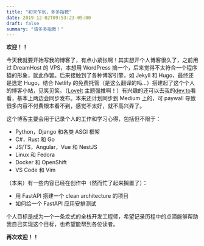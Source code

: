 ```yaml
---
title: "初来乍到，多多指教"
date: 2019-12-02T09:53:23-05:00
draft: false
summary: "请多多指教！"
---
```


**欢迎！！**

今天我就要开始写我的博客了，有点小紧张啊！其实想开个人博客很久了，之前用过 DreamHost 的 VPS，本想用 WordPress 搞一个，后来觉得不太符合一个程序猿的形象，就此作罢。后来接触到了各种博客引擎，如 Jekyll 和 Hugo，最终还是选定 Hugo，结合 Netlify 的免费托管（是这么翻译的吗…）搭建起了这个个人的博客小站，见笑见笑。（[LoveIt](https://hugoloveit.com/zh-cn/) 主题强推啊！）有兴趣的还可以去我的[dev.to](https://dev.to/hymanzhan)看看，基本上两边会同步发布。本来还计划同步到 Medium 上的，可 paywall 导致很多内容不付费根本看不到，感觉不太好，就不高兴弄了。

这个博客主要会用于记录个人的工作和学习心得，包括但不限于：

- Python，Django 和各类 ASGI 框架
- C#，Rust 和 Go
- JS/TS，Angular，Vue 和 NestJS
- Linux 和 Fedora
- Docker 和 OpenShift
- VS Code 和 Vim

（本来）有一些内容已经在创作中（然而忙了起来搁置了）：

- 用 FastAPI 搭建一个 clean architecture 的项目
- 如何给一个 FastAPI 应用安排测试

个人目标是成为一个一条龙式的全栈开发工程师，希望记录历程中的点滴能够帮助我自己实现这个目标，也希望能帮到各位读者。

**再次欢迎！！**
